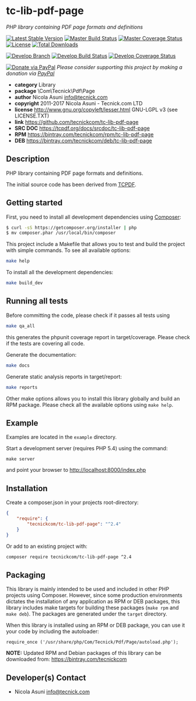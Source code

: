 # tc-lib-pdf-page
*PHP library containing PDF page formats and definitions*

[![Latest Stable Version](https://poser.pugx.org/tecnickcom/tc-lib-pdf-page/version)](https://packagist.org/packages/tecnickcom/tc-lib-pdf-page)
[![Master Build Status](https://secure.travis-ci.org/tecnickcom/tc-lib-pdf-page.png?branch=master)](https://travis-ci.org/tecnickcom/tc-lib-pdf-page?branch=master)
[![Master Coverage Status](https://coveralls.io/repos/tecnickcom/tc-lib-pdf-page/badge.svg?branch=master&service=github)](https://coveralls.io/github/tecnickcom/tc-lib-pdf-page?branch=master)
[![License](https://poser.pugx.org/tecnickcom/tc-lib-pdf-page/license)](https://packagist.org/packages/tecnickcom/tc-lib-pdf-page)
[![Total Downloads](https://poser.pugx.org/tecnickcom/tc-lib-pdf-page/downloads)](https://packagist.org/packages/tecnickcom/tc-lib-pdf-page)

[![Develop Branch](https://img.shields.io/badge/-develop:-gray.svg)](https://github.com/tecnickcom/tc-lib-pdf-page/tree/develop)
[![Develop Build Status](https://secure.travis-ci.org/tecnickcom/tc-lib-pdf-page.png?branch=develop)](https://travis-ci.org/tecnickcom/tc-lib-pdf-page?branch=develop)
[![Develop Coverage Status](https://coveralls.io/repos/tecnickcom/tc-lib-pdf-page/badge.svg?branch=develop&service=github)](https://coveralls.io/github/tecnickcom/tc-lib-pdf-page?branch=develop)

[![Donate via PayPal](https://img.shields.io/badge/donate-paypal-87ceeb.svg)](https://www.paypal.com/cgi-bin/webscr?cmd=_donations&currency_code=GBP&business=paypal@tecnick.com&item_name=donation%20for%20tc-lib-pdf-page%20project)
*Please consider supporting this project by making a donation via [PayPal](https://www.paypal.com/cgi-bin/webscr?cmd=_donations&currency_code=GBP&business=paypal@tecnick.com&item_name=donation%20for%20tc-lib-pdf-page%20project)*

* **category**    Library
* **package**     \Com\Tecnick\Pdf\Page
* **author**      Nicola Asuni <info@tecnick.com>
* **copyright**   2011-2017 Nicola Asuni - Tecnick.com LTD
* **license**     http://www.gnu.org/copyleft/lesser.html GNU-LGPL v3 (see LICENSE.TXT)
* **link**        https://github.com/tecnickcom/tc-lib-pdf-page
* **SRC DOC**     https://tcpdf.org/docs/srcdoc/tc-lib-pdf-page
* **RPM**         https://bintray.com/tecnickcom/rpm/tc-lib-pdf-page
* **DEB**         https://bintray.com/tecnickcom/deb/tc-lib-pdf-page

## Description

PHP library containing PDF page formats and definitions.

The initial source code has been derived from [TCPDF](<http://www.tcpdf.org>).


## Getting started

First, you need to install all development dependencies using [Composer](https://getcomposer.org/):

```bash
$ curl -sS https://getcomposer.org/installer | php
$ mv composer.phar /usr/local/bin/composer
```

This project include a Makefile that allows you to test and build the project with simple commands.
To see all available options:

```bash
make help
```

To install all the development dependencies:

```bash
make build_dev
```

## Running all tests

Before committing the code, please check if it passes all tests using

```bash
make qa_all
```
this generates the phpunit coverage report in target/coverage.
Please check if the tests are covering all code.

Generate the documentation:

```bash
make docs
```

Generate static analysis reports in target/report:

```bash
make reports
```

Other make options allows you to install this library globally and build an RPM package.
Please check all the available options using `make help`.


## Example

Examples are located in the `example` directory.

Start a development server (requires PHP 5.4) using the command:

```
make server
```

and point your browser to <http://localhost:8000/index.php>


## Installation

Create a composer.json in your projects root-directory:

```json
{
    "require": {
        "tecnickcom/tc-lib-pdf-page": "^2.4"
    }
}
```

Or add to an existing project with: 

```bash
composer require tecnickcom/tc-lib-pdf-page ^2.4
```


## Packaging

This library is mainly intended to be used and included in other PHP projects using Composer.
However, since some production environments dictates the installation of any application as RPM or DEB packages,
this library includes make targets for building these packages (`make rpm` and `make deb`).
The packages are generated under the `target` directory.

When this library is installed using an RPM or DEB package, you can use it your code by including the autoloader:
```
require_once ('/usr/share/php/Com/Tecnick/Pdf/Page/autoload.php');
```

**NOTE:** Updated RPM and Debian packages of this library can be downloaded from: https://bintray.com/tecnickcom


## Developer(s) Contact

* Nicola Asuni <info@tecnick.com>
